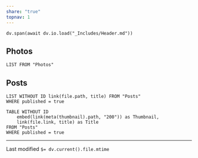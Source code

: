 ```yaml
---
share: "true"
topnav: 1
---
```

```dataviewjs
dv.span(await dv.io.load("_Includes/Header.md"))
```
## Photos
```dataview
LIST FROM "Photos"
```
## Posts
```dataview
LIST WITHOUT ID link(file.path, title) FROM "Posts"
WHERE published = true
```

```dataview
TABLE WITHOUT ID 
    embed(link(meta(thumbnail).path, "200")) as Thumbnail,
    link(file.link, title) as Title
FROM "Posts"
WHERE published = true
```

---
Last modified `$= dv.current().file.mtime`